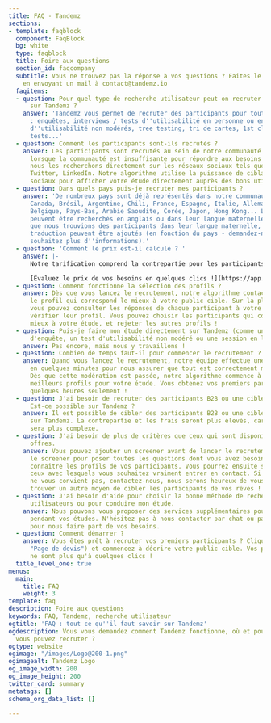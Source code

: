 ```yaml
---
title: FAQ - Tandemz
sections:
- template: faqblock
  component: FaqBlock
  bg: white
  type: faqblock
  title: Foire aux questions
  section_id: faqcompany
  subtitle: Vous ne trouvez pas la réponse à vos questions ? Faites le nous savoir
    en envoyant un mail à contact@tandemz.io
  faqitems:
  - question: Pour quel type de recherche utilisateur peut-on recruter des participants
      sur Tandemz ?
    answer: 'Tandemz vous permet de recruter des participants pour toutes vos études
      : enquêtes, interviews / tests d''utilisabilité en personne ou en ligne, tests
      d''utilisabilité non modérés, tree testing, tri de cartes, 1st click test, 5s
      tests...'
  - question: Comment les participants sont-ils recrutés ?
    answer: Les participants sont recrutés au sein de notre communauté mondiale, et
      lorsque la communauté est insuffisante pour répondre aux besoins de votre étude,
      nous les recherchons directement sur les réseaux sociaux tels que Facebook,
      Twitter, LinkedIn. Notre algorithme utilise la puissance de ciblage des réseaux
      sociaux pour afficher votre étude directement auprès des bons utilisateurs.
  - question: Dans quels pays puis-je recruter mes participants ?
    answer: 'De nombreux pays sont déjà représentés dans notre communauté : Etats-Unis,
      Canada, Brésil, Argentine, Chili, France, Espagne, Italie, Allemagne, Royaume-Uni,
      Belgique, Pays-Bas, Arabie Saoudite, Corée, Japon, Hong Kong... Les participants
      peuvent être recherchés en anglais ou dans leur langue maternelle. Si vous souhaitez
      que nous trouvions des participants dans leur langue maternelle, des frais de
      traduction peuvent être ajoutés (en fonction du pays - demandez-nous si vous
      souhaitez plus d''informations).'
  - question: 'Comment le prix est-il calculé ? '
    answer: |-
      Notre tarification comprend la contrepartie pour les participants et nos frais de service. En fonction du type de cible, du format de votre étude, de la durée du rendez-vous et de l'offre choisie, vous obtenez instantanément le tarif total par participant rencontré.

      [Evaluez le prix de vos besoins en quelques clics !](https://app.tandemz.io/recruter-des-participants "Page de devis")
  - question: Comment fonctionne la sélection des profils ?
    answer: Dès que vous lancez le recrutement, notre algorithme contacte automatiquement
      le profil qui correspond le mieux à votre public cible. Sur la plateforme Tandemz,
      vous pouvez consulter les réponses de chaque participant à votre screener et
      vérifier leur profil. Vous pouvez choisir les participants qui conviennent le
      mieux à votre étude, et rejeter les autres profils !
  - question: Puis-je faire mon étude directement sur Tandemz (comme un formulaire
      d'enquête, un test d'utilisabilité non modéré ou une session en ligne) ?
    answer: Pas encore, mais nous y travaillons !
  - question: Combien de temps faut-il pour commencer le recrutement ?
    answer: Quand vous lancez le recrutement, notre équipe effectue une modération
      en quelques minutes pour nous assurer que tout est correctement mis en place.
      Dès que cette modération est passée, notre algorithme commence à contacter les
      meilleurs profils pour votre étude. Vous obtenez vos premiers participants en
      quelques heures seulement !
  - question: J'ai besoin de recruter des participants B2B ou une cible difficile.
      Est-ce possible sur Tandemz ?
    answer: Il est possible de cibler des participants B2B ou une cible difficile
      sur Tandemz. La contrepartie et les frais seront plus élevés, car le recrutement
      sera plus complexe.
  - question: J'ai besoin de plus de critères que ceux qui sont disponibles dans les
      offres.
    answer: Vous pouvez ajouter un screener avant de lancer le recrutement. Utilisez
      le screener pour poser toutes les questions dont vous avez besoin afin de mieux
      connaître les profils de vos participants. Vous pourrez ensuite sélectionner
      ceux avec lesquels vous souhaitez vraiment entrer en contact. Si cette solution
      ne vous convient pas, contactez-nous, nous serons heureux de vous aider et de
      trouver un autre moyen de cibler les participants de vos rêves !
  - question: J'ai besoin d'aide pour choisir la bonne méthode de recherche sur les
      utilisateurs ou pour conduire mon étude.
    answer: Nous pouvons vous proposer des services supplémentaires pour vous aider
      pendant vos études. N'hésitez pas à nous contacter par chat ou par email à contact@tandemz.io
      pour nous faire part de vos besoins.
  - question: Comment démarrer ?
    answer: Vous êtes prêt à recruter vos premiers participants ? Cliquez [ici](https://app.tandemz.io/recruter-des-participants
      "Page de devis") et commencez à décrire votre public cible. Vos premiers participants
      ne sont plus qu'à quelques clics !
  title_level_one: true
menus:
  main:
    title: FAQ
    weight: 3
template: faq
description: Foire aux questions
keywords: FAQ, Tandemz, recherche utilisateur
ogtitle: 'FAQ : tout ce qu''il faut savoir sur Tandemz'
ogdescription: Vous vous demandez comment Tandemz fonctionne, où et pour quelles études
  vous pouvez recruter ?
ogtype: website
ogimage: "/images/Logo@200-1.png"
ogimagealt: Tandemz Logo
og_image_width: 200
og_image_height: 200
twitter_card: summary
metatags: []
schema_org_data_list: []

---
```

